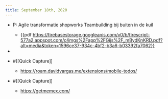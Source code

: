 ```yaml
---
title: September 18th, 2020
---
```


- P: Agile transformatie shopworks Teambuilding bij buiten in de kuil
	 - {{pdf  https://firebasestorage.googleapis.com/v0/b/firescript-577a2.appspot.com/o/imgs%2Fapp%2FGijs%2F_mBydKnKRD.pdf?alt=media&token=1596ce37-934c-4bf2-b3a6-b03392fa7062}}

- 

- #[[Quick Capture]]
	 - https://roam.davidvargas.me/extensions/mobile-todos/



- #[[Quick Capture]]
	 - https://getmemex.com/


